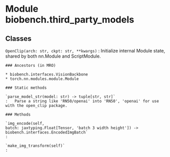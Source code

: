 Module biobench.third_party_models
==================================

Classes
-------

`OpenClip(arch: str, ckpt: str, **kwargs)`
:   Initialize internal Module state, shared by both nn.Module and ScriptModule.

    ### Ancestors (in MRO)

    * biobench.interfaces.VisionBackbone
    * torch.nn.modules.module.Module

    ### Static methods

    `parse_model_str(model: str) ‑> tuple[str, str]`
    :   Parse a string like 'RN50/openai' into 'RN50', 'openai' for use with the open_clip package.

    ### Methods

    `img_encode(self, batch: jaxtyping.Float[Tensor, 'batch 3 width height']) ‑> biobench.interfaces.EncodedImgBatch`
    :

    `make_img_transform(self)`
    :